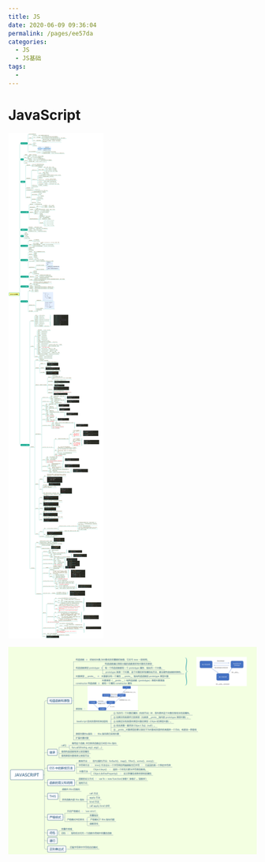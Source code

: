```yaml
---
title: JS
date: 2020-06-09 09:36:04
permalink: /pages/ee57da
categories: 
  - JS
  - JS基础
tags: 
  - 
---
```

# JavaScript

![javascriptbase](../img/javascriptbase.png)

![javascript](../img/javascript.png)

